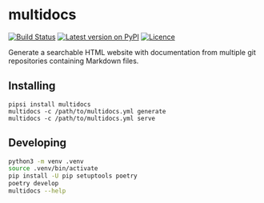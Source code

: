 # multidocs

[![Build Status](https://travis-ci.org/anlutro/multidocs.svg?branch=master)](https://travis-ci.org/anlutro/multidocs)
[![Latest version on PyPI](https://img.shields.io/pypi/v/multidocs?maxAge=2592000)](https://pypi.python.org/pypi/multidocs)
[![Licence](https://img.shields.io/badge/license-MIT-blue.svg)](https://opensource.org/licenses/MIT)

Generate a searchable HTML website with documentation from multiple git repositories containing Markdown files.

## Installing

```
pipsi install multidocs
multidocs -c /path/to/multidocs.yml generate
multidocs -c /path/to/multidocs.yml serve
```

## Developing

```bash
python3 -m venv .venv
source .venv/bin/activate
pip install -U pip setuptools poetry
poetry develop
multidocs --help
```
